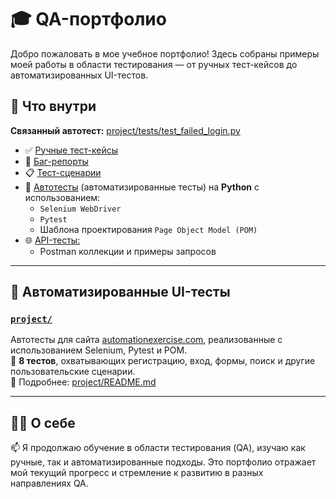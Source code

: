 # 🎓 QA-портфолио

Добро пожаловать в мое учебное портфолио! Здесь собраны примеры моей работы в области тестирования — от ручных тест-кейсов до автоматизированных UI-тестов.

## 🧪 Что внутри
**Связанный автотест:** [project/tests/test_failed_login.py](/project/tests/test_failed_login.py)
- ✅ [Ручные тест-кейсы](/test-cases/)
- 🐞 [Баг-репорты](/bug-reports/)  
- 📋 [Тест-сценарии](/test-scenarios/)
- 🤖 [Автотесты](/project/README.md) (автоматизированные тесты) на **Python** с использованием:
  - `Selenium WebDriver`
  - `Pytest`
  - Шаблона проектирования `Page Object Model (POM)`
- 🌐 [API-тесты:](/api_testing/)
  - Postman коллекции и примеры запросов

---

## 🧷 Автоматизированные UI-тесты

### [`project/`](project/README.md)  
Автотесты для сайта [automationexercise.com](https://automationexercise.com), реализованные с использованием Selenium, Pytest и POM.  
🧪 **8 тестов**, охватывающих регистрацию, вход, формы, поиск и другие пользовательские сценарии.  
📄 Подробнее: [project/README.md](project/README.md)

---

## 👩‍💻 О себе

📫 Я продолжаю обучение в области тестирования (QA), изучаю как ручные, так и автоматизированные подходы. Это портфолио отражает мой текущий прогресс и стремление к развитию в разных направлениях QA.